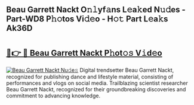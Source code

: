 ## Beau Garrett Nackt O𝚗𝚕yf𝚊ns L𝚎a𝚔ed N𝚞𝚍es - Part-WD8 P𝚑𝚘tos Vi𝚍𝚎o - H𝚘𝚝 Part L𝚎a𝚔s Ak36D

# <h2><a href="http://kf15x5.oniu.top/?m=Beau+Garrett+Nackt">🔗👉 🔴 Beau Garrett Nackt P𝚑ot𝚘𝚜 V𝚒d𝚎o</a></h2>

[![Beau Garrett Nackt Nu𝚍e𝚜](https://i.imgur.com/0qMVB7G.gif)](http://kf15x5.oniu.top/?m=Beau+Garrett+Nackt)
Digital trendsetter Beau Garrett Nackt, recognized for publishing dance and lifestyle material, consisting of performances and vlogs on social media. Trailblazing scientist researcher Beau Garrett Nackt, recognized for their groundbreaking discoveries and commitment to advancing knowledge.  
